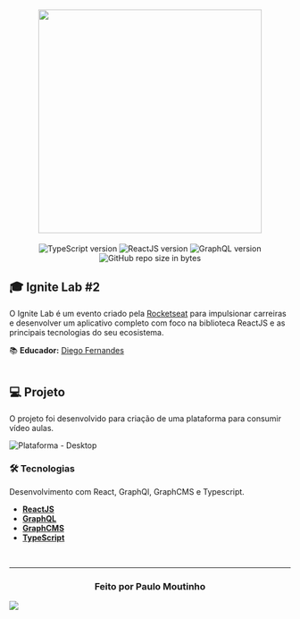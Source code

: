 <h1 align="center">
  <img src="https://user-images.githubusercontent.com/86997545/192150876-061a1672-e8f4-4157-b291-1c755ea07e57.svg" width="400px"> 
</h1>

<p align="center">
  <img alt="TypeScript version" src="https://img.shields.io/badge/TypeScript-v4.6.3-007acc?style=flat&logoColor=007acc&logo=typescript">
  
  <img alt="ReactJS version" src="https://img.shields.io/badge/React.js-v18.0.0-60dafb?style=flat&logoColor=60dafb&logo=react">

  <img alt="GraphQL version" src="https://img.shields.io/badge/GraphQL-v16.5.0-E10098?style=flat&logo=graphql&logoColor=white">
  
  <img alt="GitHub repo size in bytes" src="https://img.shields.io/github/repo-size/moutinhofuturedev/Event-Platform?color=green">
</p>

## 🎓 Ignite Lab #2
O Ignite Lab é um evento criado pela [Rocketseat](https://rocketseat.com.br/) para impulsionar carreiras e desenvolver um aplicativo completo com foco na biblioteca ReactJS e as principais tecnologias do seu ecosistema.

📚 **Educador:** [Diego Fernandes](https://www.linkedin.com/in/diego-schell-fernandes/)<br>
</br>

## 💻 Projeto
O projeto foi desenvolvido para criação de uma plataforma para consumir vídeo aulas.

![Plataforma - Desktop](https://user-images.githubusercontent.com/86997545/192152339-bfd6b10d-4af3-45e0-a2e1-7adc46129894.svg)
</br>

### 🛠 Tecnologias
Desenvolvimento com React, GraphQl, GraphCMS e Typescript.

- **[ReactJS](https://reactjs.org/)**
- **[GraphQL](https://graphql.org/)**
- **[GraphCMS](https://app.graphcms.com/)**
- **[TypeScript](https://www.typescriptlang.org/)**

<br>

---

<h3 align="center" >
  Feito por Paulo Moutinho
</h3>
<a href="https://visitcount.itsvg.in">
  <img src="https://visitcount.itsvg.in/api?id=moutinhofuturedev&label=Profile%20Views&color=3&icon=5&pretty=true" />
</a>
